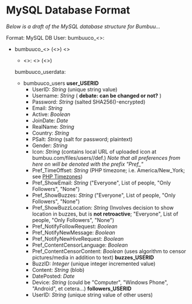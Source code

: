 MySQL Database Format
=====================

_Below is a draft of the MySQL database structure for Bumbuu..._

Format:
MySQL DB User: bumbuuco_<<USER>>:
-	bumbuuco_<<DBNAME>> (<<MORE INFORMATION>>)
	<<TABLE NAME>>
	-	<<EXAMPLE PREFERENCE>>: <<DATA TYPE>> (<<MORE INFORMATION>>)


bumbuuco_userdata:
-	bumbuuco_users
	**user_USERID**
	-	UserID: _String_ (unique string value)
	-	Username: _String_ ( **debate: can be changed or not?** )
	-	Password: _String_ (salted SHA256()-encrypted)
	-	Email: _String_
	-	Active: _Boolean_
	-	JoinDate: _Date_
	-	RealName: _String_
	-	Country: _String_
	-	PSalt: _String_ (salt for password; plaintext)
	-	Gender: _String_ 
	-	Icon: _String_ (contains local URL of uploaded icon at bumbuu.com/files/users/<USERNAME>/def.<EXT>)
	_Note that all preferences from here on will be denoted with the prefix "Pref\_"_
	-	Pref\_TimeOffset: _String_ (PHP timezone; i.e. America/New_York; see [PHP Timezones](http://php.net/manual/en/timezones.php))
	-	Pref\_ShowEmail: _String_ ("Everyone", List of people, "Only Followers", "None")
	-	Pref\_ShowBuzzes: _String_ ("Everyone", List of people, "Only Followers", "None")
	-	Pref\_ShowBuzzLocation: _String_ (Involves decision to show location in buzzes, but is **not retroactive**; "Everyone", List of people, "Only Followers", "None")
	-	Pref\_NotifyFollowRequest: _Boolean_
	-	Pref\_NotifyNewMessage: _Boolean_
	-	Pref\_NotifyNewHiveRequest: _Boolean_
	-	Pref\_ContentCensorLanguage: _Boolean_
	-	Pref\_ContentCensorContent: _Boolean_ (uses algorithm to censor pictures/media in addition to text)
	**buzzes_USERID**
	-	BuzzID: _Integer_ (unique integer incremented value)
	-	Content: _String_ (blob)
	-	DatePosted: _Date_
	-	Device: _String_ (could be "Computer", "Windows Phone", "Android", et cetera...)
	**followers_USERID**
	-	UserID: _String_ (unique string value of other users)
